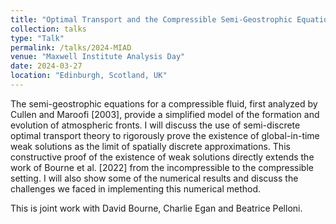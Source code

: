 ```yaml
---
title: "Optimal Transport and the Compressible Semi-Geostrophic Equations"
collection: talks
type: "Talk"
permalink: /talks/2024-MIAD
venue: "Maxwell Institute Analysis Day"
date: 2024-03-27
location: "Edinburgh, Scotland, UK"
---
```


The semi-geostrophic equations for a compressible fluid, first analyzed by Cullen and
Maroofi [2003], provide a simplified model of the formation and evolution of atmospheric fronts. I
will discuss the use of semi-discrete optimal transport theory to rigorously prove the existence of
global-in-time weak solutions as the limit of spatially discrete approximations. This constructive
proof of the existence of weak solutions directly extends the work of Bourne et al. [2022] from
the incompressible to the compressible setting. I will also show some of the numerical results and
discuss the challenges we faced in implementing this numerical method.

This is joint work with David Bourne, Charlie Egan and Beatrice Pelloni.